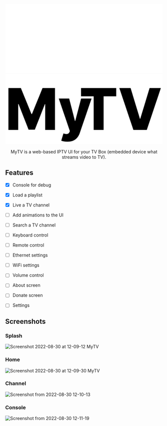 <p align="center">
    <img src="src/assets/logo_white.svg#gh-dark-mode-only" alt="WK's dark logo" />
    <img src="src/assets/logo_black.svg#gh-light-mode-only" alt="WK's light logo" />
</p>

<p align="center">
    MyTV is a web-based IPTV UI for your TV Box (embedded device what streams video to TV). 
</p>

## Features

- [x] Console for debug

- [x] Load a playlist

- [x] Live a TV channel

- [ ] Add animations to the UI 

- [ ] Search a TV channel

- [ ] Keyboard control

- [ ] Remote control

- [ ] Ethernet settings

- [ ] WiFi settings

- [ ] Volume control 

- [ ] About screen

- [ ] Donate screen

- [ ] Settings

## Screenshots

### Splash
![Screenshot 2022-08-30 at 12-09-12 MyTV](https://user-images.githubusercontent.com/23109089/187474155-594da020-5e1a-4f2d-b636-bdc63f936a89.png)

### Home
![Screenshot 2022-08-30 at 12-09-30 MyTV](https://user-images.githubusercontent.com/23109089/187474181-39b49ce7-aaea-4a10-9416-3f06d419b55d.png)

### Channel
![Screenshot from 2022-08-30 12-10-13](https://user-images.githubusercontent.com/23109089/187474253-5d5a291d-171c-494f-9cb8-24b47bd11b42.png)

### Console
![Screenshot from 2022-08-30 12-11-19](https://user-images.githubusercontent.com/23109089/187474294-8df2b2ac-84a5-46e5-8ca4-fea4a682d396.png)
